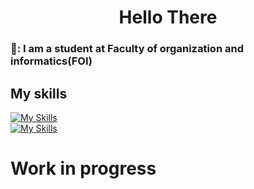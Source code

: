 <h1 align="center">Hello There</h1>

### 🦔: I am a student at Faculty of organization and informatics(FOI)
## My skills 
[![My Skills](https://skillicons.dev/icons?i=html,css,cpp,c,cs,js,py)](https://skillicons.dev) <br>
[![My Skills](https://skillicons.dev/icons?i=vs,dotnet,postman,r,visualstudio)](https://skillicons.dev)

# Work in progress
